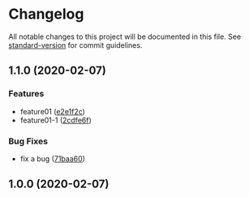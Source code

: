 # Changelog

All notable changes to this project will be documented in this file. See [standard-version](https://github.com/conventional-changelog/standard-version) for commit guidelines.

## 1.1.0 (2020-02-07)


### Features

* feature01 ([e2e1f2c](https://github.com/jackie1120/git-flow/commit/e2e1f2cb82c75695622be73310ff6a38566f769e))
* feature01-1 ([2cdfe6f](https://github.com/jackie1120/git-flow/commit/2cdfe6f8a4dd26203e63a72bf5db79be871b5867))


### Bug Fixes

* fix a bug ([71baa60](https://github.com/jackie1120/git-flow/commit/71baa609ce6468ac8e159a97a077d13919a30a54))

## 1.0.0 (2020-02-07)
